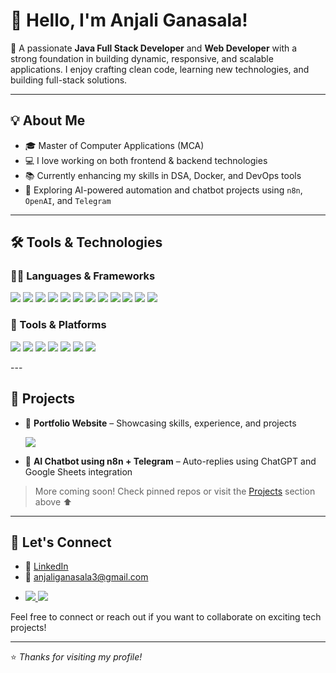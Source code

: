 # 👋 Hello, I'm Anjali Ganasala!

🎯 A passionate **Java Full Stack Developer** and **Web Developer** with a strong foundation in building dynamic, responsive, and scalable applications. I enjoy crafting clean code, learning new technologies, and building full-stack solutions.

---

## 💡 About Me

- 🎓 Master of Computer Applications (MCA)
- 💻 I love working on both frontend & backend technologies
- 📚 Currently enhancing my skills in DSA, Docker, and DevOps tools
- 🌱 Exploring AI-powered automation and chatbot projects using `n8n`, `OpenAI`, and `Telegram`

---

## 🛠️ Tools & Technologies

### 👨‍💻 Languages & Frameworks
<p align="left">
  <img src="https://img.shields.io/badge/HTML5-E34F26?style=for-the-badge&logo=html5&logoColor=white"/>
  <img src="https://img.shields.io/badge/CSS3-1572B6?style=for-the-badge&logo=css3&logoColor=white"/>
  <img src="https://img.shields.io/badge/JavaScript-F7DF1E?style=for-the-badge&logo=javascript&logoColor=black"/>
  <img src="https://img.shields.io/badge/React-61DAFB?style=for-the-badge&logo=react&logoColor=black"/>
  <img src="https://img.shields.io/badge/Bootstrap-7952B3?style=for-the-badge&logo=bootstrap&logoColor=white"/>
  <img src="https://img.shields.io/badge/Java-007396?style=for-the-badge&logo=java&logoColor=white"/>
  <img src="https://img.shields.io/badge/SQL-003B57?style=for-the-badge&logo=mysql&logoColor=white"/>
  <img src="https://img.shields.io/badge/Spring-6DB33F?style=for-the-badge&logo=spring&logoColor=white"/>
  <img src="https://img.shields.io/badge/SpringBoot-6DB33F?style=for-the-badge&logo=springboot&logoColor=white"/>
  <img src="https://img.shields.io/badge/SpringAI-00BFA6?style=for-the-badge&logo=spring&logoColor=white"/>
  <img src="https://img.shields.io/badge/Microservices-FF6F00?style=for-the-badge&logo=docker&logoColor=white"/>
  <img src="https://img.shields.io/badge/Hibernate-59666C?style=for-the-badge&logo=hibernate&logoColor=white"/>
</p>

### 🔧 Tools & Platforms
<p>
 <img src="https://img.shields.io/badge/Git-F05032?style=for-the-badge&logo=git&logoColor=white">
  <img src="https://img.shields.io/badge/GitHub-181717?style=for-the-badge&logo=github&logoColor=white"/>
  <img src="https://img.shields.io/badge/VS_Code-007ACC?style=for-the-badge&logo=visualstudiocode&logoColor=white"/>
  <img src="https://img.shields.io/badge/Eclipse-2C2255?style=for-the-badge&logo=eclipseide&logoColor=white"/>
  <img src="https://img.shields.io/badge/Docker-2496ED?style=for-the-badge&logo=docker&logoColor=white"/>
  <img src="https://img.shields.io/badge/n8n-FE6830?style=for-the-badge&logo=n8n&logoColor=white"/>
  <img src="https://img.shields.io/badge/Linux-FCC624?style=for-the-badge&logo=linux&logoColor=black"/>
</p>
---

## 📁 Projects

- 🔹 **Portfolio Website** – Showcasing skills, experience, and projects <p align="left">
  <a href="https://your-portfolio-link.com" target="_blank">
    <img src="https://img.shields.io/badge/Portfolio-FF69B4?style=for-the-badge&logo=internetexplorer&logoColor=white"/>
  </a>
</p>

- 🔹 **AI Chatbot using n8n + Telegram** – Auto-replies using ChatGPT and Google Sheets integration

> More coming soon! Check pinned repos or visit the [Projects](#) section above ⬆️

---

## 🤝 Let's Connect

- 🔗 [LinkedIn](https://www.linkedin.com/in/anjaliganasala19/)  
- 📧 anjaliganasala3@gmail.com
- <p align="left">
  <a href="https://www.linkedin.com/in/anjaliganasala19/" target="_blank">
    <img src="https://img.shields.io/badge/LinkedIn-0077B5?style=for-the-badge&logo=linkedin&logoColor=white"/>
  </a>
  <a href="mailto:anjaliganasala3@gmail.com">
    <img src="https://img.shields.io/badge/Gmail-D14836?style=for-the-badge&logo=gmail&logoColor=white"/>
  </a>
</p>

Feel free to connect or reach out if you want to collaborate on exciting tech projects!

---

⭐️ *Thanks for visiting my profile!*

